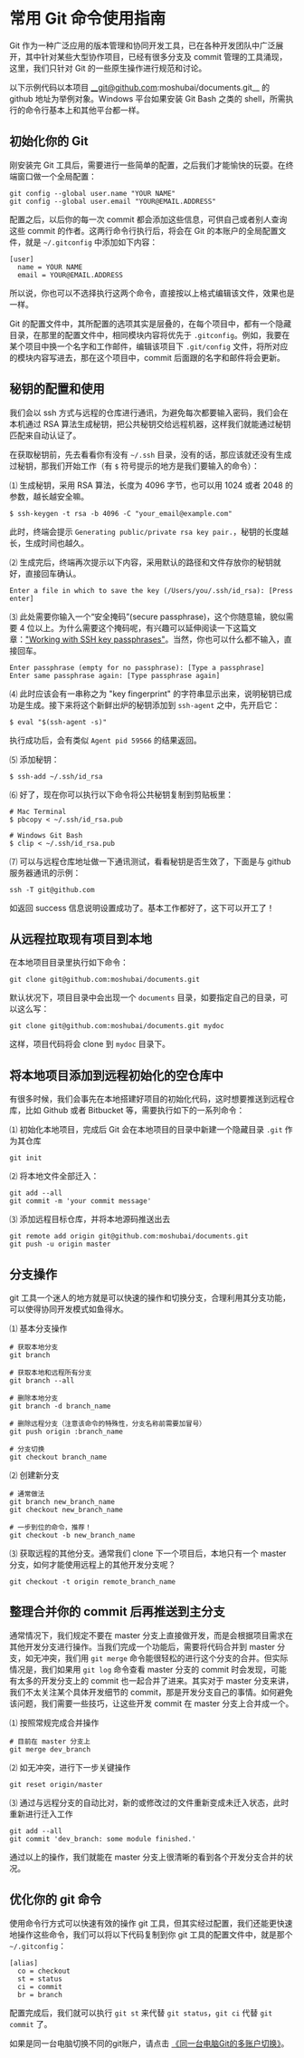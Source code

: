 # 常用 Git 命令使用指南
Git 作为一种广泛应用的版本管理和协同开发工具，已在各种开发团队中广泛展开，其中针对某些大型协作项目，已经有很多分支及 commit 管理的工具涌现，这里，我们只针对 Git 的一些原生操作进行规范和讨论。

以下示例代码以本项目 __git@github.com:moshubai/documents.git__ 的 github 地址为举例对象。Windows 平台如果安装 Git Bash 之类的 shell，所需执行的命令行基本上和其他平台都一样。

## 初始化你的 Git
刚安装完 Git 工具后，需要进行一些简单的配置，之后我们才能愉快的玩耍。在终端窗口做一个全局配置：
```
git config --global user.name "YOUR NAME"
git config --global user.email "YOUR@EMAIL.ADDRESS"
```
配置之后，以后你的每一次 commit 都会添加这些信息，可供自己或者别人查询这些 commit 的作者。这两行命令行执行后，将会在 Git 的本账户的全局配置文件，就是 `~/.gitconfig` 中添加如下内容：
```
[user]
  name = YOUR NAME
  email = YOUR@EMAIL.ADDRESS
```
所以说，你也可以不选择执行这两个命令，直接按以上格式编辑该文件，效果也是一样。

Git 的配置文件中，其所配置的选项其实是层叠的，在每个项目中，都有一个隐藏目录，在那里的配置文件中，相同模块内容将优先于 `.gitconfig`。例如，我要在某个项目中换一个名字和工作邮件，编辑该项目下 `.git/config` 文件，将所对应的模块内容写进去，那在这个项目中，commit 后面跟的名字和邮件将会更新。

## 秘钥的配置和使用
我们会以 ssh 方式与远程的仓库进行通讯，为避免每次都要输入密码，我们会在本机通过 RSA 算法生成秘钥，把公共秘钥交给远程机器，这样我们就能通过秘钥匹配来自动认证了。

在获取秘钥前，先去看看你有没有 `~/.ssh` 目录，没有的话，那应该就还没有生成过秘钥，那我们开始工作（有 `$` 符号提示的地方是我们要输入的命令）：

⑴ 生成秘钥，采用 RSA 算法，长度为 4096 字节，也可以用 1024 或者 2048 的参数，越长越安全嘛。
```
$ ssh-keygen -t rsa -b 4096 -C "your_email@example.com"
```
此时，终端会提示 `Generating public/private rsa key pair.`，秘钥的长度越长，生成时间也越久。

⑵ 生成完后，终端再次提示以下内容，采用默认的路径和文件存放你的秘钥就好，直接回车确认。
```
Enter a file in which to save the key (/Users/you/.ssh/id_rsa): [Press enter]
```

⑶ 此处需要你输入一个“安全掩码”(secure passphrase)，这个你随意输，貌似需要 4 位以上。为什么需要这个掩码呢，有兴趣可以延伸阅读一下这篇文章：["Working with SSH key passphrases"](https://help.github.com/articles/working-with-ssh-key-passphrases)。当然，你也可以什么都不输入，直接回车。
```
Enter passphrase (empty for no passphrase): [Type a passphrase]
Enter same passphrase again: [Type passphrase again]
```

⑷ 此时应该会有一串称之为 "key fingerprint" 的字符串显示出来，说明秘钥已成功是生成。接下来将这个新鲜出炉的秘钥添加到 `ssh-agent` 之中，先开启它：
```
$ eval "$(ssh-agent -s)"
```
执行成功后，会有类似 `Agent pid 59566` 的结果返回。

⑸ 添加秘钥：
```
$ ssh-add ~/.ssh/id_rsa
```

⑹ 好了，现在你可以执行以下命令将公共秘钥复制到剪贴板里：
```
# Mac Terminal
$ pbcopy < ~/.ssh/id_rsa.pub
```
```
# Windows Git Bash
$ clip < ~/.ssh/id_rsa.pub
```

⑺ 可以与远程仓库地址做一下通讯测试，看看秘钥是否生效了，下面是与 github 服务器通讯的示例：
```
ssh -T git@github.com
```
如返回 success 信息说明设置成功了。基本工作都好了，这下可以开工了！

## 从远程拉取现有项目到本地
在本地项目目录里执行如下命令：
```
git clone git@github.com:moshubai/documents.git
```
默认状况下，项目目录中会出现一个 `documents` 目录，如要指定自己的目录，可以这么写：
```
git clone git@github.com:moshubai/documents.git mydoc
```
这样，项目代码将会 clone 到 `mydoc` 目录下。

## 将本地项目添加到远程初始化的空仓库中
有很多时候，我们会事先在本地搭建好项目的初始化代码，这时想要推送到远程仓库，比如 Github 或者 Bitbucket 等，需要执行如下的一系列命令：

⑴ 初始化本地项目，完成后 Git 会在本地项目的目录中新建一个隐藏目录 `.git` 作为其仓库
```
git init
```

⑵ 将本地文件全部迁入：
```
git add --all
git commit -m 'your commit message'
```

⑶ 添加远程目标仓库，并将本地源码推送出去
```
git remote add origin git@github.com:moshubai/documents.git
git push -u origin master
```

## 分支操作
git 工具一个迷人的地方就是可以快速的操作和切换分支，合理利用其分支功能，可以使得协同开发模式如鱼得水。

⑴ 基本分支操作
```
# 获取本地分支
git branch
```
```
# 获取本地和远程所有分支
git branch --all
```
```
# 删除本地分支
git branch -d branch_name
```
```
# 删除远程分支（注意该命令的特殊性，分支名称前需要加冒号）
git push origin :branch_name
```
```
# 分支切换
git checkout branch_name
```

⑵ 创建新分支
```
# 通常做法
git branch new_branch_name
git checkout new_branch_name
```
```
# 一步到位的命令，推荐！
git checkout -b new_branch_name
```

⑶ 获取远程的其他分支。通常我们 clone 下一个项目后，本地只有一个 master 分支，如何才能使用远程上的其他开发分支呢？
```
git checkout -t origin remote_branch_name
```

## 整理合并你的 commit 后再推送到主分支
通常情况下，我们规定不要在 master 分支上直接做开发，而是会根据项目需求在其他开发分支进行操作。当我们完成一个功能后，需要将代码合并到 master 分支，如无冲突，我们用 `git merge` 命令能很轻松的进行这个分支的合并。但实际情况是，我们如果用 `git log` 命令查看 master 分支的 commit 时会发现，可能有太多的开发分支上的 commit 也一起合并了进来。其实对于 master 分支来讲，我们不太关注某个具体开发细节的 commit，那是开发分支自己的事情。如何避免该问题，我们需要一些技巧，让这些开发 commit 在 master 分支上合并成一个。

⑴ 按照常规完成合并操作
```
# 目前在 master 分支上
git merge dev_branch
```

⑵ 如无冲突，进行下一步关键操作
```
git reset origin/master
```

⑶ 通过与远程分支的自动比对，新的或修改过的文件重新变成未迁入状态，此时重新进行迁入工作
```
git add --all
git commit 'dev_branch: some module finished.'
```

通过以上的操作，我们就能在 master 分支上很清晰的看到各个开发分支合并的状况。

## 优化你的 git 命令
使用命令行方式可以快速有效的操作 git 工具，但其实经过配置，我们还能更快速地操作这些命令，我们可以将以下代码复制到你 git 工具的配置文件中，就是那个 `~/.gitconfig`：
```
[alias]
  co = checkout
  st = status
  ci = commit
  br = branch
```
配置完成后，我们就可以执行 `git st` 来代替 `git status`，`git ci` 代替 `git commit` 了。

如果是同一台电脑切换不同的git账户，请点击 [《同一台电脑Git的多账户切换》](Git_Account_switch.md)。

